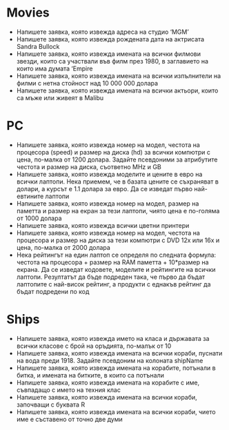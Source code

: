 # Movies

- Напишете заявка, която извежда адреса на студио ‘MGM’
-  Напишете заявка, която извежда рождената дата на актрисата Sandra Bullock 
-  Напишете заявка, която извежда имената на всички филмови звезди,
които са участвали във филм през 1980, в заглавието на които има думата ‘Empire
- Напишете заявка, която извежда имената на всички изпълнители на
филми с нетна стойност над 10 000 000 долара
-  Напишете заявка, която извежда имената на всички актьори, които са
мъже или живеят в Malibu

# PC
- Напишете заявка, която извежда номер на модел, честота 
на процесора (speed) и размер на диска (hd) за всички компютри с цена, по-малка от 1200 долара. Задайте
псевдоними за атрибутите честота и размер на диска, съответно MHz и GB 
-  Напишете заявка, която извежда моделите и цените в евро на всички лаптопи. 
Нека приемем, че в базата цените се съхраняват в долари, а курсът е 1.1 долара за евро.
Да се изведат първо най-евтините лаптопи 
- Напишете заявка, която извежда номер на модел, размер на паметта и размер на екран за тези лаптопи, чиято цена
е по-голяма от 1000 долара
- Напишете заявка, която извежда всички цветни принтери 
-  Напишете заявка, която извежда номер на модел, честота на процесора
и размер на диска за тези компютри с DVD 12x или 16x
и цена, по-малка от 2000 долара
- Нека рейтингът на един лаптоп се определя по следната формула:
честота на процесора + размер на RAM паметта + 10*размер на екрана.
Да се изведат кодовете, моделите и рейтингите на всички лаптопи. 
Резултатът да бъде подреден така, че първо да бъдат лаптопите с най-висок
рейтинг, а продукти с еднакъв рейтинг да бъдат подредени по код

# Ships
- Напишете заявка, която извежда името на
класа и държавата за всички класове с брой
на оръдията, по-малък от 10
- Напишете заявка, която извежда имената на
всички кораби, пуснати на вода преди 1918.
Задайте псевдоним на колоната shipName
- Напишете заявка, която извежда имената на
корабите, потънали в битка, и имената на
битките, в които са потънали
- Напишете заявка, която извежда имената на
корабите с име, съвпадащо с името на
техния клас
- Напишете заявка, която извежда имената на
всички кораби, започващи с буквата R
- Напишете заявка, която извежда имената на
всички кораби, чието име е съставено от
точно две думи